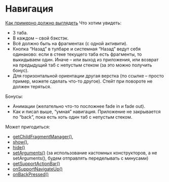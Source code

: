 # Навигация

[Как примерно должно выглядеть](https://github.com/gerra/ITMO-Android-19/blob/master/Navigation/2019-10-14_01-12-49_CaptureRecorder.mp4)
Что хотим увидеть:
* 3 таба.
* В каждом – свой бэкстэк.
* Всё должно быть на фрагментах (с одной активити).
* Кнопка “Назад” в тулбаре и системная “Назад” ведут себя одинаково: если в стеке текущего таба есть фрагменты, то выкидываем один. Иначе – или выход из приложения, или возврат на предыдущий таб с непустым стеком (за это можно получить бонус).
* Для горизонтальной ориентации другая верстка (по ссылке – просто пример, можете сделать что-то другое). Стейт при повороте не должен теряться.

Бонусы:
* Анимации (желательно что-то посложнее fade in и fade out).
* Как и писал выше, “умная” навигация. Приложение не закрывается по “back”, пока есть хоть один таб с непустым стеком.

Может пригодиться:
* [getChildFragmentManager()](https://developer.android.com/reference/android/app/Fragment.html#getChildFragmentManager()), 
* [show()](https://developer.android.com/reference/androidx/fragment/app/FragmentTransaction#show(androidx.fragment.app.Fragment)), 
* [hide()](https://developer.android.com/reference/androidx/fragment/app/FragmentTransaction#hide(androidx.fragment.app.Fragment))
* [setArguments()](https://developer.android.com/reference/android/app/Fragment.html#setArguments(android.os.Bundle))  (за использование кастомных конструкторов, а не setArguments(), будем отправлять переделывать с минусами)
* [getSupportActionBar()](https://developer.android.com/reference/android/support/v7/app/AppCompatActivity#getsupportactionbar)
* [onSupportNavigateUp()](https://developer.android.com/reference/android/support/v7/app/AppCompatActivity#onsupportnavigateup)
* [onBackPressed()](https://developer.android.com/reference/android/support/v4/app/FragmentActivity.html#onBackPressed())
